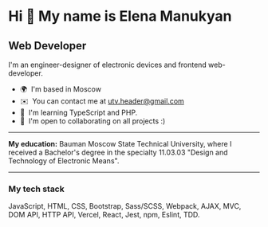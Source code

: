Hi 👋 My name is Elena Manukyan
===============================

Web Developer
-------------

I'm an engineer-designer of electronic devices and frontend web-developer.

* 🌍  I'm based in Moscow
* ✉️  You can contact me at [utv.header@gmail.com](mailto:utv.header@gmail.com)
* 🧠  I'm learning TypeScript and PHP.
* 🤝  I'm open to collaborating on all projects :)
***
**My education:** Bauman Moscow State Technical University, where I received a Bachelor's degree in the specialty 11.03.03 "Design and Technology of Electronic Means".
***
### My tech stack  
JavaScript, HTML, CSS, Bootstrap, Sass/SCSS, Webpack, AJAX, MVC, DOM API, HTTP API, Vercel, React, Jest, npm, Eslint, TDD.

<!--
**ElenaManukyan/ElenaManukyan** is a ✨ _special_ ✨ repository because its `README.md` (this file) appears on your GitHub profile.

Here are some ideas to get you started:

- 🔭 I’m currently working on ...
- 🌱 I’m currently learning ...
- 👯 I’m looking to collaborate on ...
- 🤔 I’m looking for help with ...
- 💬 Ask me about ...
- 📫 How to reach me: ...
- 😄 Pronouns: ...
- ⚡ Fun fact: ...
-->
